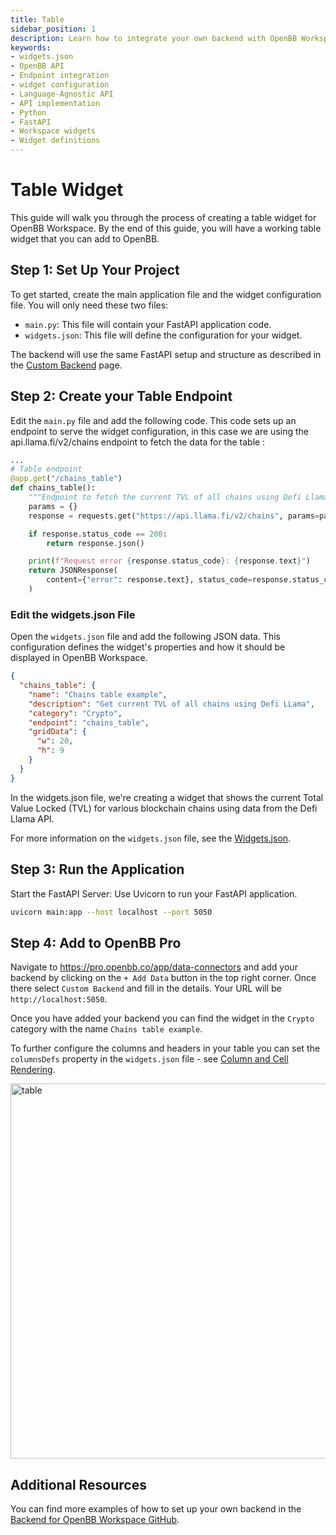 ```yaml
---
title: Table
sidebar_position: 1
description: Learn how to integrate your own backend with OpenBB Workspace using the cookie-cutter or language-agnostic API approaches, with illustrative guides and principles for handling widget.json files, APIs, interfaces, Python, FastAPI, and more.
keywords:
- widgets.json
- OpenBB API
- Endpoint integration
- widget configuration
- Language-Agnostic API
- API implementation
- Python
- FastAPI
- Workspace widgets
- Widget definitions
---
```


# Table Widget

This guide will walk you through the process of creating a table widget for OpenBB Workspace. By the end of this guide, you will have a working table widget that you can add to OpenBB.

## Step 1: Set Up Your Project

To get started, create the main application file and the widget configuration file. You will only need these two files:

- `main.py`: This file will contain your FastAPI application code.
- `widgets.json`: This file will define the configuration for your widget.

The backend will use the same FastAPI setup and structure as described in the [Custom Backend](/content/workspace/custom-backend/custom-backend.md) page.

## Step 2: Create your Table Endpoint

Edit the `main.py` file and add the following code. This code sets up an endpoint to serve the widget configuration, in this case we are using the api.llama.fi/v2/chains endpoint to fetch the data for the table :

```python
...
# Table endpoint
@app.get("/chains_table")
def chains_table():
    """Endpoint to fetch the current TVL of all chains using Defi Llama."""
    params = {}
    response = requests.get("https://api.llama.fi/v2/chains", params=params)

    if response.status_code == 200:
        return response.json()

    print(f"Request error {response.status_code}: {response.text}")
    return JSONResponse(
        content={"error": response.text}, status_code=response.status_code
    )
```

### Edit the widgets.json File

Open the `widgets.json` file and add the following JSON data. This configuration defines the widget's properties and how it should be displayed in OpenBB Workspace.

```json
{
  "chains_table": {
    "name": "Chains table example",
    "description": "Get current TVL of all chains using Defi LLama",
    "category": "Crypto",
    "endpoint": "chains_table",
    "gridData": {
      "w": 20,
      "h": 9
    }
  }
}
```

In the widgets.json file, we're creating a widget that shows the current Total Value Locked (TVL) for various blockchain chains using data from the Defi Llama API.

For more information on the `widgets.json` file, see the [Widgets.json](../widgets.json).

## Step 3: Run the Application

Start the FastAPI Server: Use Uvicorn to run your FastAPI application.

```bash
uvicorn main:app --host localhost --port 5050
```

## Step 4: Add to OpenBB Pro

Navigate to https://pro.openbb.co/app/data-connectors and add your backend by clicking on the `+ Add Data` button in the top right corner. Once there select `Custom Backend` and fill in the details. Your URL will be `http://localhost:5050`.

Once you have added your backend you can find the widget in the `Crypto` category with the name `Chains table example`.

To further configure the columns and headers in your table you can set the `columnsDefs` property in the `widgets.json` file - see [Column and Cell Rendering](Column%20and%20Cell%20Rendering.md).

<img className="pro-border-gradient" width="600" alt="table" src="https://openbb-assets.s3.us-east-1.amazonaws.com/docs/pro/simple-table.png" />

## Additional Resources

You can find more examples of how to set up your own backend in the [Backend for OpenBB Workspace GitHub](https://github.com/OpenBB-finance/backend-for-terminal-pro).
